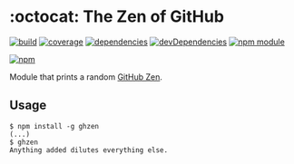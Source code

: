 # :octocat: The Zen of GitHub

[![build](https://travis-ci.org/tallesl/ghzen.png)](https://travis-ci.org/tallesl/ghzen)
[![coverage](https://coveralls.io/repos/tallesl/ghzen/badge.png?branch=master)](https://coveralls.io/r/tallesl/ghzen?branch=master)
[![dependencies](https://david-dm.org/tallesl/ghzen.png)](https://david-dm.org/tallesl/ghzen)
[![devDependencies](https://david-dm.org/tallesl/ghzen/dev-status.png)](https://david-dm.org/tallesl/ghzen#info=devDependencies)
[![npm module](https://badge.fury.io/js/ghzen.png)](http://badge.fury.io/js/ghzen)

[![npm](https://nodei.co/npm/ghzen.png?mini=true)](https://nodei.co/npm/ghzen/)

Module that prints a random [GitHub Zen](https://api.github.com/zen).

## Usage

```
$ npm install -g ghzen
(...)
$ ghzen
Anything added dilutes everything else.
```